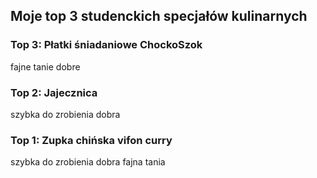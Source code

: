 ## Moje top 3 studenckich specjałów kulinarnych



### Top 3: Płatki śniadaniowe ChockoSzok

fajne tanie dobre

### Top 2: Jajecznica

szybka do zrobienia dobra

### Top 1: Zupka chińska vifon curry

szybka do zrobienia dobra fajna tania


